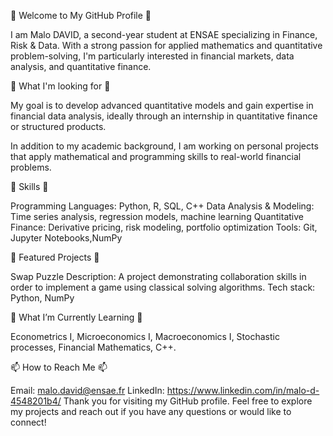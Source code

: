 👋 Welcome to My GitHub Profile 👋

I am Malo DAVID, a second-year student at ENSAE specializing in Finance, Risk & Data. With a strong passion for applied mathematics and quantitative problem-solving, I'm particularly interested in financial markets, data analysis, and quantitative finance.

🔎 What I'm looking for 🔎

My goal is to develop advanced quantitative models and gain expertise in financial data analysis, ideally through an internship in quantitative finance or structured products.

In addition to my academic background, I am working on personal projects that apply mathematical and programming skills to real-world financial problems.

🔧 Skills 🔧

Programming Languages: Python, R, SQL, C++
Data Analysis & Modeling: Time series analysis, regression models, machine learning
Quantitative Finance: Derivative pricing, risk modeling, portfolio optimization
Tools: Git, Jupyter Notebooks,NumPy

📂 Featured Projects 📂

Swap Puzzle
Description: A project demonstrating collaboration skills in order to implement a game using classical solving algorithms.
Tech stack: Python, NumPy


🌱 What I’m Currently Learning 🌱

Econometrics I, Microeconomics I, Macroeconomics I, Stochastic processes, Financial Mathematics, C++.

📫 How to Reach Me 📫

Email: malo.david@ensae.fr
LinkedIn: https://www.linkedin.com/in/malo-d-4548201b4/
Thank you for visiting my GitHub profile. Feel free to explore my projects and reach out if you have any questions or would like to connect!

<!---
malo-david/malo-david is a ✨ special ✨ repository because its `README.md` (this file) appears on your GitHub profile.
You can click the Preview link to take a look at your changes.
--->
